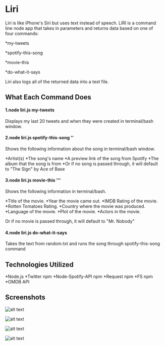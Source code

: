 # Liri

Liri is like iPhone's Siri but uses text instead of speech. LIRI is a command line node app that takes in parameters and returns data based on one of four commands:

\*my-tweets

\*spotify-this-song

\*movie-this

\*do-what-it-says

Liri also logs all of the returned data into a text file.

## What Each Command Does

#### 1.node liri.js my-tweets

Displays my last 20 tweets and when they were created in terminal/bash window.

#### 2.node liri.js spotify-this-song '<song name>'


Shows the following information about the song in terminal/bash window.

\*Artist(s)
\*The song's name
\*A preview link of the song from Spotify
\*The album that the song is from
\*Or if no song is passed through, it will default to "The Sign" by Ace of Base

#### 3.node liri.js movie-this ''<movie name>'


Shows the following information in terminal/bash.

\*Title of the movie.
\*Year the movie came out.
\*IMDB Rating of the movie.
\*Rotten Tomatoes Rating.
\*Country where the movie was produced.
\*Language of the movie.
\*Plot of the movie.
\*Actors in the movie.

Or if no movie is passed through, it will default to "Mr. Nobody"

#### 4.node liri.js do-what-it-says

Takes the text from random.txt and runs the song through spotify-this-song command

## Technologies Utilized

\*Node.js
\*Twitter npm
\*Node-Spotify-API npm
\*Request npm
\*FS npm
\*OMDB API

## Screenshots

![alt text](../images/Liri-1.png)

![alt text](../images/Liri-2.png)

![alt text](../images/Liri-3.png)

![alt text](../images/Liri-4.png)
